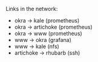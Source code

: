 Links in the network:

- okra -> kale (prometheus)
- okra -> artichoke (prometheus)
- okra -> www (prometheus)
- www -> okra (grafana)
- www -> kale (nfs)
- artichoke -> rhubarb (ssh)
